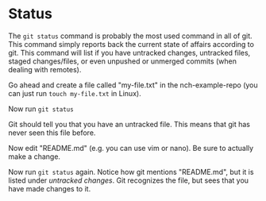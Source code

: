 # Status

The `git status` command is probably the most used command in all of git. This command simply reports back the current state of affairs according to git. This command will list if you have untracked changes, untracked files, staged changes/files, or even unpushed or unmerged commits (when dealing with remotes).

Go ahead and create a file called "my-file.txt" in the nch-example-repo (you can just run `touch my-file.txt` in Linux).

Now run `git status`

Git should tell you that you have an untracked file. This means that git has never seen this file before.

Now edit "README.md" (e.g. you can use vim or nano). Be sure to actually make a change.

Now run `git status` again. Notice how git mentions "README.md", but it is listed under _untracked changes_. Git recognizes the file, but sees that you have made changes to it.

